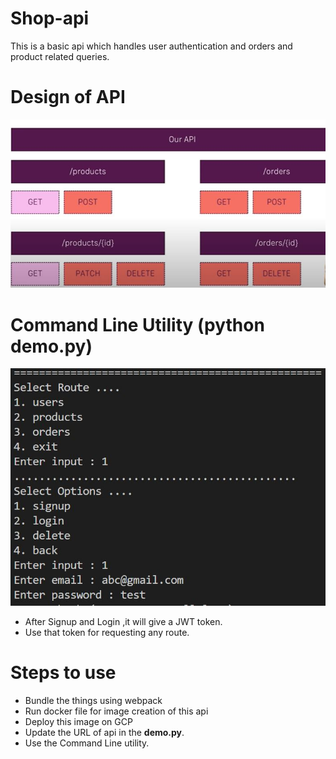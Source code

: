 # Shop-api
This is a basic api which handles user authentication and orders and product related queries.

# Design of API
![](Design.JPG)

# Command Line Utility (python demo.py)
![](command.JPG)
* After Signup and Login ,it will give a JWT token.
* Use that token for requesting any route.

# Steps to use
* Bundle the things using webpack
* Run docker file for image creation of this api
* Deploy this image on GCP
* Update the URL of api in the __demo.py__.
* Use the Command Line utility.
